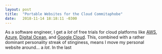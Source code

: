 ```yaml
---
layout: post
title:  "Portable Websites for the Cloud Commitaphobe"
date:   2018-11-14 18:18:11 -0300
---
```


As a software engineer, I get a _lot_ of free trials for cloud platforms like [AWS](https://aws.amazon.com/), [Azure](https://azure.microsoft.com/en-us/), [Digital Ocean](https://www.digitalocean.com/), and [Google Cloud](https://cloud.google.com/).  This, combined with a rather dominant personality streak of stinginess, means I move my personal website around... a _lot_.  In the last